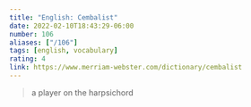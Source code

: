 ```yaml
---
title: "English: Cembalist"
date: 2022-02-10T18:43:29-06:00
number: 106
aliases: ["/106"]
tags: [english, vocabulary]
rating: 4
link: https://www.merriam-webster.com/dictionary/cembalist
---
```


> a player on the harpsichord
